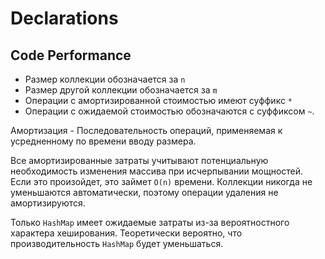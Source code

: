 # Declarations

## Code Performance

- Размер коллекции обозначается за `n`
- Размер другой коллекции обозначается за `m`
- Операции с амортизированной стоимостью имеют суффикс `*`
- Операции с ожидаемой стоимостью обозначаются с суффиксом `~`.

Амортизация - Последовательность операций, применяемая к усредненному по времени вводу размера.

Все амортизированные затраты учитывают потенциальную необходимость изменения массива при исчерпывании мощностей. Если это произойдет, это займет `O(n)` времени. Коллекции никогда не уменьшаются автоматически, поэтому операции удаления не амортизируются.

Только  `HashMap` имеет ожидаемые затраты из-за вероятностного характера хеширования. Теоретически вероятно, что производительность `HashMap` будет уменьшаться.

